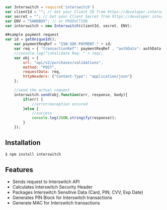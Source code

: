 ```js
var Interswitch = require('interswitch')
var clientId = ""; // Get your Client ID from https://developer.interswitchng.com
var secret = ""; // Get your Client Secret from https://developer.interswitchng.com
var ENV = "SANDBOX"; // or PRODUCTION
var interswitch = new Interswitch(clientId, secret, ENV);

##sample payment request
var id = getUniqueId();
    var paymentReqRef = "ISW-SDK-PAYMENT-" + id;
    var req = { "transactionRef": paymentReqRef , "authData": authData };
    //console.log("\nValidate Req: " + req);
    var obj = {
        url: "api/v2/purchases/validations",
        method: "POST",
        requestData: req,
        httpHeaders: {"Content-Type": "application/json"}
    };

    //send the actual request
    interswitch.send(obj,function(err, response, body){
        if(err) {
            //error/exception occured
        }else {
            //success
            console.log(JSON.stringify(response));
        }
    });

```

## Installation

```bash
$ npm install interswitch
```

## Features

  * Sends request to Interswitch API
  * Calculates Interswitch Security Header
  * Packages Interswitch Sensitive Data (Card, PIN, CVV, Exp Date)
  * Generates PIN Block for Interswitch transactions
  * Generate MAC for Interswitch transactions
  
